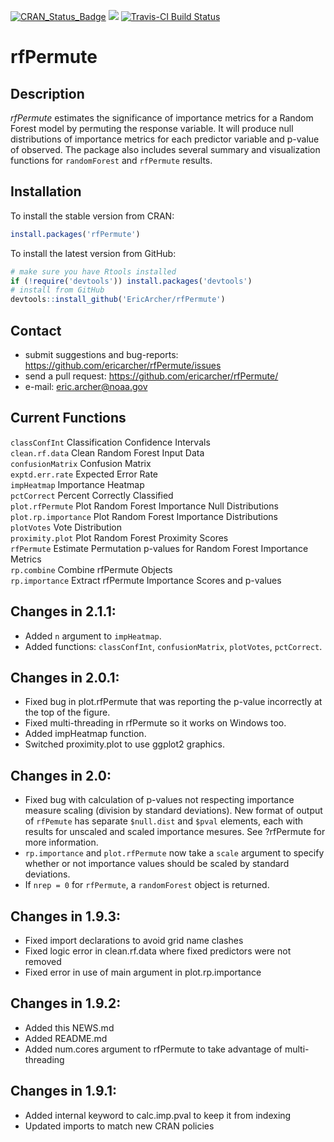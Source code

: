 [![CRAN_Status_Badge](http://www.r-pkg.org/badges/version/rfPermute)](https://cran.r-project.org/package=rfPermute)
[![](http://cranlogs.r-pkg.org/badges/grand-total/rfPermute)](https://cran.r-project.org/package=rfPermute)
[![Travis-CI Build Status](https://travis-ci.org/EricArcher/rfPermute.svg?branch=master)](https://travis-ci.org/EricArcher/rfPermute)

# rfPermute

## Description

*rfPermute* estimates the significance of importance metrics for a Random Forest model by permuting the response variable. It will produce null distributions of importance metrics for each predictor variable and p-value of observed. The package also includes several summary and 
visualization functions for `randomForest` and `rfPermute` results.

## Installation

To install the stable version from CRAN:

```r
install.packages('rfPermute')
```

To install the latest version from GitHub:

```r
# make sure you have Rtools installed
if (!require('devtools')) install.packages('devtools')
# install from GitHub
devtools::install_github('EricArcher/rfPermute')
```

## Contact

* submit suggestions and bug-reports: <https://github.com/ericarcher/rfPermute/issues>
* send a pull request: <https://github.com/ericarcher/rfPermute/>
* e-mail: <eric.archer@noaa.gov>

## Current Functions

`classConfInt`        Classification Confidence Intervals  
`clean.rf.data`       Clean Random Forest Input Data  
`confusionMatrix`     Confusion Matrix  
`exptd.err.rate`      Expected Error Rate  
`impHeatmap`          Importance Heatmap  
`pctCorrect`          Percent Correctly Classified  
`plot.rfPermute`      Plot Random Forest Importance Null Distributions  
`plot.rp.importance`  Plot Random Forest Importance Distributions  
`plotVotes`           Vote Distribution  
`proximity.plot`      Plot Random Forest Proximity Scores  
`rfPermute`           Estimate Permutation p-values for Random Forest Importance Metrics  
`rp.combine`          Combine rfPermute Objects  
`rp.importance`       Extract rfPermute Importance Scores and p-values  
                        
## Changes in 2.1.1:

* Added `n` argument to `impHeatmap`.
* Added functions: `classConfInt`, `confusionMatrix`, `plotVotes`, `pctCorrect`.

## Changes in 2.0.1:

* Fixed bug in plot.rfPermute that was reporting the p-value incorrectly at the top of the figure.
* Fixed multi-threading in rfPermute so it works on Windows too.
* Added impHeatmap function.
* Switched proximity.plot to use ggplot2 graphics.

## Changes in 2.0:

* Fixed bug with calculation of p-values not respecting importance measure scaling (division by standard deviations). New format of output of `rfPemute` has separate `$null.dist` and `$pval` elements, each with results for unscaled and scaled importance mesures. See ?rfPermute for more information.
* `rp.importance` and `plot.rfPermute` now take a `scale` argument to specify whether or not importance values should be scaled by standard deviations.
* If `nrep = 0` for `rfPermute`, a `randomForest` object is returned.

## Changes in 1.9.3:

* Fixed import declarations to avoid grid name clashes
* Fixed logic error in clean.rf.data where fixed predictors were not removed
* Fixed error in use of main argument in plot.rp.importance

## Changes in 1.9.2:

* Added this NEWS.md
* Added README.md
* Added num.cores argument to rfPermute to take advantage of multi-threading 

## Changes in 1.9.1:

* Added internal keyword to calc.imp.pval to keep it from indexing
* Updated imports to match new CRAN policies